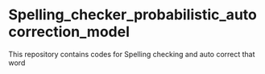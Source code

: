 # Spelling_checker_probabilistic_autocorrection_model
This repository contains codes for Spelling checking and auto correct that word
